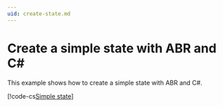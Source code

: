 ```yaml
---
uid: create-state.md
---
```


# Create a simple state with ABR and C#

This example shows how to create a simple state with ABR and C#.

[!code-cs[Simple state](../../../Samples~/CreateState/Scripts/CreateState.cs)]